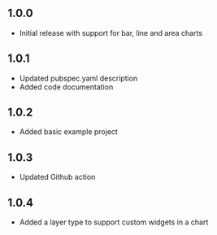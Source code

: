 ## 1.0.0

- Initial release with support for bar, line and area charts

## 1.0.1

- Updated pubspec.yaml description
- Added code documentation

## 1.0.2

- Added basic example project

## 1.0.3

- Updated Github action

## 1.0.4

- Added a layer type to support custom widgets in a chart
